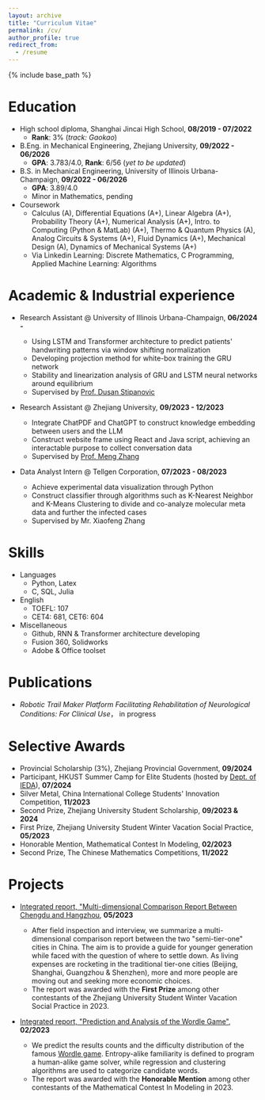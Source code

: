 ```yaml
---
layout: archive
title: "Curriculum Vitae"
permalink: /cv/
author_profile: true
redirect_from:
  - /resume
---
```


{% include base_path %}

Education
======
* High school diploma, Shanghai Jincai High School, **08/2019 - 07/2022**
  * **Rank**: 3% (*track: Gaokao*)
* B.Eng. in Mechanical Engineering, Zhejiang University, **09/2022 - 06/2026**
  * **GPA**: 3.783/4.0, **Rank**: 6/56 (*yet to be updated*)
* B.S. in Mechanical Engineering, University of Illinois Urbana-Champaign, **09/2022 - 06/2026**
  * **GPA**: 3.89/4.0
  * Minor in Mathematics, pending
* Coursework
  * Calculus (A), Differential Equations (A+), Linear Algebra (A+), Probability Theory (A+), Numerical Analysis (A+), Intro. to Computing (Python & MatLab) (A+), Thermo & Quantum Physics (A), Analog Circuits & Systems (A+), Fluid Dynamics (A+), Mechanical Design (A), Dynamics of Mechanical Systems (A+)
  * Via Linkedin Learning: Discrete Mathematics, C Programming, Applied Machine Learning: Algorithms 

Academic & Industrial experience
======
* Research Assistant @ University of Illinois Urbana-Champaign, **06/2024 -** 
  * Using LSTM and Transformer architecture to predict patients' handwriting patterns via window shifting normalization
  * Developing projection method for white-box training the GRU network
  * Stability and linearization analysis of GRU and LSTM neural networks around equilibrium
  * Supervised by [Prof. Dusan Stipanovic](https://ise.illinois.edu/directory/profile/dusan)

* Research Assistant @ Zhejiang University, **09/2023 - 12/2023**
  * Integrate ChatPDF and ChatGPT to construct knowledge embedding between users and the LLM
  * Construct website frame using React and Java script, achieving an interactable purpose to collect conversation data
  * Supervised by [Prof. Meng Zhang](https://zjui.intl.zju.edu.cn/en/node/1651)

* Data Analyst Intern @ Tellgen Corporation, **07/2023 - 08/2023**
  * Achieve experimental data visualization through Python
  * Construct classifier through algorithms such as K-Nearest Neighbor and K-Means Clustering to divide and co-analyze molecular meta data and further the infected cases
  * Supervised by Mr. Xiaofeng Zhang
  
Skills
======
* Languages
  * Python, Latex
  * C, SQL, Julia
* English 
  * TOEFL: 107
  * CET4: 681, CET6: 604
* Miscellaneous
  * Github, RNN & Transformer architecture developing
  * Fusion 360, Solidworks
  * Adobe & Office toolset

Publications
======
* *Robotic Trail Maker Platform Facilitating Rehabilitation of Neurological Conditions: For Clinical Use*， in progress
 
Selective Awards
======
* Provincial Scholarship (3%), Zhejiang Provincial Government, **09/2024**
* Participant, HKUST Summer Camp for Elite Students (hosted by [Dept. of IEDA](https://ieda.ust.hk/eng/index.php)), **07/2024**
* Silver Metal, China International College Students' Innovation Competition, **11/2023**
* Second Prize, Zhejiang University Student Scholarship, **09/2023 & 2024**
* First Prize, Zhejiang University Student Winter Vacation Social Practice, **05/2023**
* Honorable Mention, Mathematical Contest In Modeling, **02/2023**
* Second Prize, The Chinese Mathematics Competitions, **11/2022**
  
Projects
======
* [Integrated report, "Multi-dimensional Comparison Report Between Chengdu and Hangzhou](https://dyxia1241.github.io/files/Report_Chengdu%26Hangzhou.pdf), **05/2023**
  * After field inspection and interview, we summarize a multi-dimensional comparison report between the two "semi-tier-one" cities in China. The aim is to provide a guide for younger generation while faced with the question of where to settle down. As living expenses are rocketing in the traditional tier-one cities (Beijing, Shanghai, Guangzhou & Shenzhen), more and more people are moving out and seeking more economic choices.
  * The report was awarded with the **First Prize** among other contestants of the Zhejiang University Student Winter Vacation Social Practice in 2023.
 
* [Integrated report, "Prediction and Analysis of the Wordle Game"](https://dyxia1241.github.io/files/Wordle%20Game%20Prediction.pdf), **02/2023**
  * We predict the results counts and the difficulty distribution of the famous [Wordle game](https://www.nytimes.com/games/wordle/index.html). Entropy-alike familiarity is defined to program a human-alike game solver, while regression and clustering algorithms are used to categorize candidate words.
  * The report was awarded with the **Honorable Mention** among other contestants of the Mathematical Contest In Modeling in 2023.
